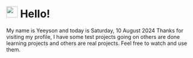  <h1>
    <img src="https://emojis.slackmojis.com/emojis/images/1643510097/45343/hi.gif?1643510097" width="30"/> 
    Hello!
 </h1>
 <p>
    My name is Yeeyson and today is Saturday, 10 August 2024
    Thanks for visiting my profile, I have some test projects going on others are done learning projects and others are real projects.
    Feel free to watch and use them.
 </p>